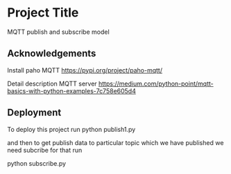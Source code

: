
# Project Title

MQTT publish and subscribe model


## Acknowledgements
 Install paho MQTT 
 https://pypi.org/project/paho-mqtt/
 
Detail description MQTT server
 https://medium.com/python-point/mqtt-basics-with-python-examples-7c758e605d4


## Deployment

To deploy this project run
python publish1.py

and then to get publish data to particular topic which we have 
published we need subcribe for that run

python subscribe.py


